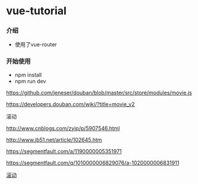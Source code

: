 # vue-tutorial

### 介绍

* 使用了vue-router

### 开始使用

* npm install
* npm run dev

https://github.com/jeneser/douban/blob/master/src/store/modules/movie.js

https://developers.douban.com/wiki/?title=movie_v2


滚动

http://www.cnblogs.com/zyip/p/5907546.html

http://www.jb51.net/article/102645.htm

https://segmentfault.com/a/1190000005351971

https://segmentfault.com/q/1010000006829076/a-1020000006831911

[滚动](https://www.baidu.com/s?ie=utf-8&f=8&rsv_bp=1&tn=mswin_oem_dg&wd=vue%E6%BB%9A%E5%8A%A8%E5%8A%A0%E8%BD%BD&oq=%25E6%25BB%259A%25E5%258A%25A8%25E5%258A%25A0%25E8%25BD%25BD&rsv_pq=ea8ea8db0009cb0e&rsv_t=6064oow0R%2FSwp4poP57AbhQeFK5Q240NXsXj2LrIWzhRMMJy%2BDLAoc3tRUTTuUjj2JMI&rqlang=cn&rsv_enter=1&inputT=1664&rsv_sug3=24&rsv_sug1=22&rsv_sug7=100&rsv_sug2=0&rsv_sug4=3387)